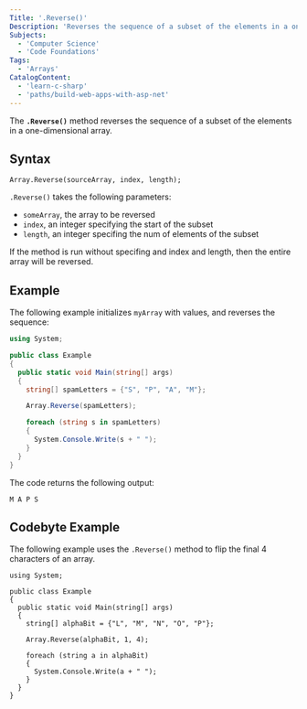 ```yaml
---
Title: '.Reverse()'
Description: 'Reverses the sequence of a subset of the elements in a one-dimensional array.'
Subjects:
  - 'Computer Science'
  - 'Code Foundations'
Tags:
  - 'Arrays'
CatalogContent:
  - 'learn-c-sharp'
  - 'paths/build-web-apps-with-asp-net'
---
```


The **`.Reverse()`** method reverses the sequence of a subset of the elements in a one-dimensional array.

## Syntax

```pseudo
Array.Reverse(sourceArray, index, length);
```

`.Reverse()` takes the following parameters:

- `someArray`, the array to be reversed
- `index`, an integer specifying the start of the subset
- `length`, an integer specifing the num of elements of the subset

If the method is run without specifing and index and length, then the entire array will be reversed.

## Example

The following example initializes `myArray` with values, and reverses the sequence:

```cs
using System;

public class Example
{
  public static void Main(string[] args)
  {
    string[] spamLetters = {"S", "P", "A", "M"};

    Array.Reverse(spamLetters);

    foreach (string s in spamLetters)
    {
      System.Console.Write(s + " ");
    }
  }
}
```

The code returns the following output:

```shell
M A P S
```

## Codebyte Example

The following example uses the `.Reverse()` method to flip the final 4 characters of an array.

```codebyte/csharp
using System;

public class Example
{
  public static void Main(string[] args)
  {
    string[] alphaBit = {"L", "M", "N", "O", "P"};

    Array.Reverse(alphaBit, 1, 4);

    foreach (string a in alphaBit)
    {
      System.Console.Write(a + " ");
    }
  }
}
```
